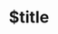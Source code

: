 ---
title: $title
second_title: Aspose.PSD για Αναφορά API .NET
description: $description
type: docs
weight: $weight
url: /el/net/$ref/
---